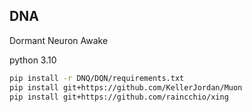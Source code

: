 ## DNA
Dormant Neuron Awake

python 3.10

```bash
pip install -r DNQ/DQN/requirements.txt
pip install git+https://github.com/KellerJordan/Muon 
pip install git+https://github.com/raincchio/xing
```



